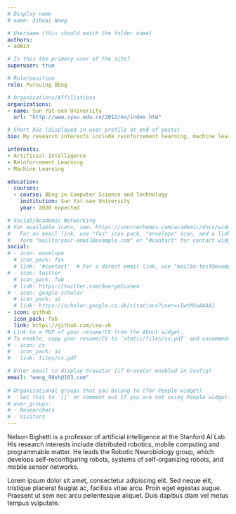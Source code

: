 ```yaml
---
# Display name
# name: Xihuai Wang

# Username (this should match the folder name)
authors:
- admin

# Is this the primary user of the site?
superuser: true

# Role/position
role: Pursuing BEng

# Organizations/Affiliations
organizations:
- name: Sun Yat-sen University
  url: "http://www.sysu.edu.cn/2012/en/index.htm"

# Short bio (displayed in user profile at end of posts)
bio: My research interests include reinforcement learning, machine learning.

interests:
- Artificial Intelligence
- Reinforcement Learning
- Machine Learning

education:
  courses:
  - course: BEng in Computer Science and Technology
    institution: Sun Yat-sen University
    year: 2020 expected

# Social/Academic Networking
# For available icons, see: https://sourcethemes.com/academic/docs/widgets/#icons
#   For an email link, use "fas" icon pack, "envelope" icon, and a link in the
#   form "mailto:your-email@example.com" or "#contact" for contact widget.
social:
# - icon: envelope
  # icon_pack: fas
  # link: '#contact'  # For a direct email link, use "mailto:test@example.org".
# - icon: twitter
  # icon_pack: fab
  # link: https://twitter.com/GeorgeCushen
# - icon: google-scholar
  # icon_pack: ai
  # link: https://scholar.google.co.uk/citations?user=sIwtMXoAAAAJ
- icon: github
  icon_pack: fab
  link: https://github.com/Leo-xh
# Link to a PDF of your resume/CV from the About widget.
# To enable, copy your resume/CV to `static/files/cv.pdf` and uncomment the lines below.  
# - icon: cv
#   icon_pack: ai
#   link: files/cv.pdf

# Enter email to display Gravatar (if Gravatar enabled in Config)
email: "wang_98xh@163.com"
  
# Organizational groups that you belong to (for People widget)
#   Set this to `[]` or comment out if you are not using People widget.  
# user_groups:
# - Researchers
# - Visitors
---
```


Nelson Bighetti is a professor of artificial intelligence at the Stanford AI Lab. His research interests include distributed robotics, mobile computing and programmable matter. He leads the Robotic Neurobiology group, which develops self-reconfiguring robots, systems of self-organizing robots, and mobile sensor networks.

Lorem ipsum dolor sit amet, consectetur adipiscing elit. Sed neque elit, tristique placerat feugiat ac, facilisis vitae arcu. Proin eget egestas augue. Praesent ut sem nec arcu pellentesque aliquet. Duis dapibus diam vel metus tempus vulputate. 
